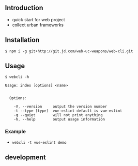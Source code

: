 ## Introduction
- quick start for web project
- collect urban frameworks

## Installation
```
$ npm i -g git+http://git.jd.com/web-uc-weapons/web-cli.git
```

## Usage
```
$ webcli -h

Usage: index [options] <name>


  Options:

    -V, --version     output the version number
    -t --type [type]  vue-eslint default is vue-eslint
    -q --quiet        will not print anything
    -h, --help        output usage information
```

### Example
- `webcli -t vue-eslint demo`


## development
<!-- - `npm link`: link to global environment -->